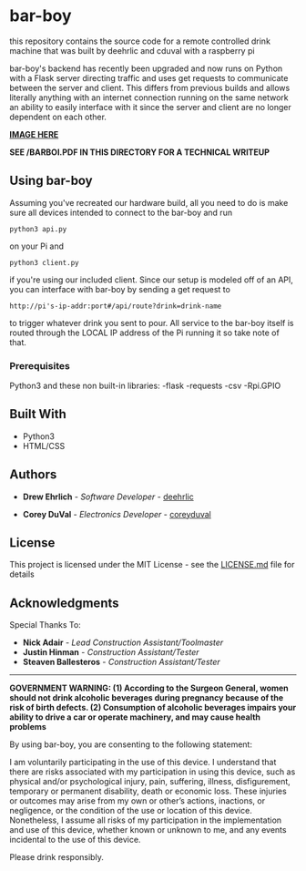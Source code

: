 # bar-boy

this repository contains the source code for a remote controlled drink machine that was built by deehrlic and cduval with a raspberry pi

bar-boy's backend has recently been upgraded and now runs on Python with a Flask server directing traffic and uses get requests to communicate between the server and client. This differs from previous builds and allows literally anything with an internet connection running on the same network an ability to easily interface with it since the server and client are no longer dependent on each other.

**[IMAGE HERE](https://raw.githubusercontent.com/deehrlic/bar-boy/master/BarBoyPortrait.JPG)**

**SEE /BARBOI.PDF IN THIS DIRECTORY FOR A TECHNICAL WRITEUP**

## Using bar-boy

Assuming you've recreated our hardware build, all you need to do is make sure all devices intended to connect to the bar-boy and run 
```
python3 api.py
```
on your Pi and 
```
python3 client.py
```
if you're using our included client. Since our setup is modeled off of an API, you can interface with bar-boy by sending a get request to 
```
http://pi's-ip-addr:port#/api/route?drink=drink-name
```
to trigger whatever drink you sent to pour. All service to the bar-boy itself is routed through the LOCAL IP address of the Pi running it so take note of that.


### Prerequisites

Python3 and these non built-in libraries:
-flask
-requests
-csv
-Rpi.GPIO


## Built With

* Python3
* HTML/CSS

## Authors

* **Drew Ehrlich** - *Software Developer* - [deehrlic](https://github.com/deehrlic)

* **Corey DuVal** - *Electronics Developer* - [coreyduval](https://github.com/coreyduval)

## License

This project is licensed under the MIT License - see the [LICENSE.md](LICENSE.md) file for details

## Acknowledgments

Special Thanks To:

* **Nick Adair** - *Lead Construction Assistant/Toolmaster*
* **Justin Hinman** - *Construction Assistant/Tester*
* **Steaven Ballesteros** - *Construction Assistant/Tester*

---------------------------------------------------------------------------------------------------------------------------------------

**GOVERNMENT WARNING: (1) According to the Surgeon General, women should not drink alcoholic beverages during pregnancy because of the risk of birth defects. (2) Consumption of alcoholic beverages impairs your ability to drive a car or operate machinery, and may cause health problems**

By using bar-boy, you are consenting to the following statement:

I am voluntarily participating in the use of this device. I understand that there are risks associated with my participation in using this device, such as physical and/or psychological injury, pain, suffering, illness, disfigurement, temporary or permanent disability, death or economic loss. These injuries or outcomes may arise from my own or other’s actions, inactions, or negligence, or the condition of the use or location of this device. Nonetheless, I assume all risks of my participation in the implementation and use of this device, whether known or unknown to me, and any events incidental to the use of this device.

Please drink responsibly.


